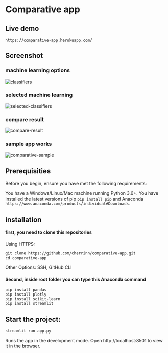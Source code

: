 # Comparative app
## Live demo
```
https://comparative-app.herokuapp.com/
```

## Screenshot
### machine learning options
![classifiers](https://user-images.githubusercontent.com/85073127/120878939-f72e7180-c5e9-11eb-8875-acad78fe8702.png)

### selected machine learning
![selected-classifiers](https://user-images.githubusercontent.com/85073127/120878949-11684f80-c5ea-11eb-830c-565c07289e77.png)

### compare result
![compare-result](https://user-images.githubusercontent.com/85073127/120878955-1b8a4e00-c5ea-11eb-88f0-92211585736e.png)

### sample app works
![comparative-sample](https://user-images.githubusercontent.com/85073127/120879149-88521800-c5eb-11eb-8f21-4bbdb5327bc2.gif)

## Prerequisities
Before you begin, ensure you have met the following requirements:

You have a Windows/Linux/Mac machine running Python 3.6+.
You have installed the latest versions of pip ``
pip install pip ``
and Anaconda
``
https://www.anaconda.com/products/individual#Downloads.
``

## installation

#### first, you need to clone this repositories
Using HTTPS:
```
git clone https://github.com/cherrinn/comparative-app.git
cd comparative-app
```
Other Options: SSH, GitHub CLI

#### Second, inside root folder you can type this Anaconda command
```
pip install pandas
pip install plotly
pip install scikit-learn
pip install streamlit
```

## Start the project:
```
streamlit run app.py
```
Runs the app in the development mode.
Open http://localhost:8501 to view it in the browser.

<!-- ## How to Deploy Streamlit Apps to Heroku
you need to have Account Heroku and Github. -->
